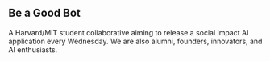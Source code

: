 ## Be a Good Bot

A Harvard/MIT student collaborative aiming to release a social impact AI application every Wednesday. We are also alumni, founders, innovators, and AI enthusiasts. 
